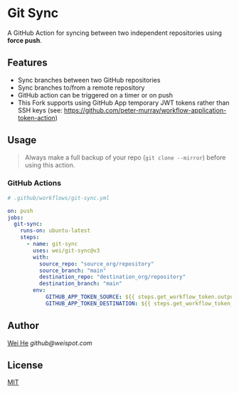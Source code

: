 # Git Sync

A GitHub Action for syncing between two independent repositories using **force push**.

## Features

- Sync branches between two GitHub repositories
- Sync branches to/from a remote repository
- GitHub action can be triggered on a timer or on push
- This Fork supports using GitHub App temporary JWT tokens rather than SSH keys (see: https://github.com/peter-murray/workflow-application-token-action)

## Usage

> Always make a full backup of your repo (`git clone --mirror`) before using this action.

### GitHub Actions

```yml
# .github/workflows/git-sync.yml

on: push
jobs:
  git-sync:
    runs-on: ubuntu-latest
    steps:
      - name: git-sync
        uses: wei/git-sync@v3
        with:
          source_repo: "source_org/repository"
          source_branch: "main"
          destination_repo: "destination_org/repository"
          destination_branch: "main"
        env:
            GITHUB_APP_TOKEN_SOURCE: ${{ steps.get_workflow_token.outputs.token }}
            GITHUB_APP_TOKEN_DESTINATION: ${{ steps.get_workflow_token_prod.outputs.token }}
```

## Author

[Wei He](https://github.com/wei) _github@weispot.com_

## License

[MIT](https://wei.mit-license.org)
